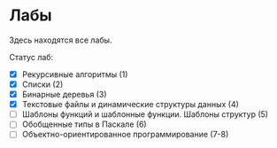 # Лабы

Здесь находятся все лабы. 

Статус лаб:
 - [x] Рекурсивные алгоритмы (1)
 - [x] Списки (2)
 - [x] Бинарные деревья (3)
 - [x] Текстовые файлы и динамические структуры данных (4)
 - [ ] Шаблоны функций и шаблонные функции. Шаблоны структур (5)
 - [ ] Обобщенные типы в Паскале (6)
 - [ ] Объектно-ориентированное программирование (7-8)

